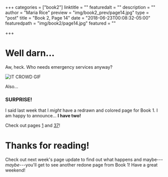 +++
categories = ["book2"]
linktitle = ""
featuredalt = ""
description = ""
author = "Maria Rice"
preview = "img/book2_prev/page14.jpg"
type = "post"
title = "Book 2, Page 14"
date = "2018-06-23T00:08:32-05:00"
featuredpath = "img/book2/page14.jpg"
featured = ""

+++

# Well darn...

Aw, heck. Who needs emergency services anyway?

![IT CROWD GIF](img/book2/it-crowd-fire.gif)

Also...

### SURPRISE!

I said last week that I *might* have a redrawn and 
colored page for Book 1. I am happy to announce...
**I have two!**

Check out pages [1](https://mcrice123.github.io/morphic/blog/book-1-page-01/)
and [37](https://mcrice123.github.io/morphic/blog/book-1-page-37/)!

# Thanks for reading!

Check out next week's page update to find out what happens 
and maybe---*maybe*---you'll get to see another redone page 
from Book 1! Have a great weekend!

